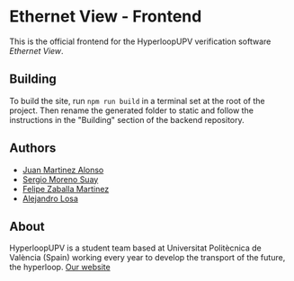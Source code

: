 # Ethernet View - Frontend

This is the official frontend for the HyperloopUPV verification software *Ethernet View*.

## Building

To build the site, run `npm run build` in a terminal set at the root of the project. Then rename the generated folder to static and follow the instructions in the "Building" section of the backend repository.

## Authors

* [Juan Martinez Alonso](https://github.com/jmaralo)
* [Sergio Moreno Suay](https://github.com/smorsua)
* [Felipe Zaballa Martinez](https://github.com/lipezaballa)
* [Alejandro Losa](https://github.com/Losina24)

## About

HyperloopUPV is a student team based at Universitat Politècnica de València (Spain) working every year to develop the transport of the future, the hyperloop.
[Our website](https://hyperloopupv.com/#/)
